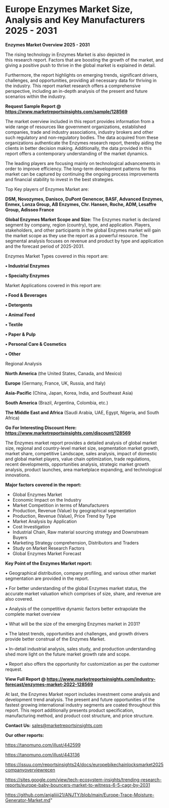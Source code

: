 # Europe Enzymes Market Size, Analysis and Key Manufacturers 2025 - 2031

<Strong> Enzymes Market Overview 2025 - 2031</strong>

The rising technology in Enzymes Market is also depicted in this research report. Factors that are boosting the growth of the market, and giving a positive push to thrive in the global market is explained in detail.

Furthermore, the report highlights on emerging trends, significant drivers, challenges, and opportunities, providing all necessary data for thriving in the industry. This report market research offers a comprehensive perspective, including an in-depth analysis of the present and future scenarios within the industry.

<strong>Request Sample Report @ <a href=https://www.marketreportsinsights.com/sample/128569>https://www.marketreportsinsights.com/sample/128569</a></strong>

The market overview included in this report provides information from a wide range of resources like government organizations, established companies, trade and industry associations, industry brokers and other such regulatory and non-regulatory bodies. The data acquired from these organizations authenticate the Enzymes research report, thereby aiding the clients in better decision making. Additionally, the data provided in this report offers a contemporary understanding of the market dynamics.

The leading players are focusing mainly on technological advancements in order to improve efficiency. The long-term development patterns for this market can be captured by continuing the ongoing process improvements and financial stability to invest in the best strategies.

Top Key players of Enzymes Market are:

<strong>DSM, Novozymes, Danisco, DuPont Genencor, BASF, Advanced Enzymes, Enmex, Lonza Group, AB Enzymes, Chr. Hansen, Roche, ADM, Lesaffre Group, Adisseo France</strong>

<strong><b>Global Enzymes Market Scope and Size:</b></strong>
The Enzymes market is declared segment by company, region (country), type, and application. Players, stakeholders, and other participants in the global Enzymes market will gain the market scope as they use the report as a powerful resource. The segmental analysis focuses on revenue and product by type and application and the forecast period of 2025-2031.

Enzymes Market Types covered in this report are:

<strong>• Industrial Enzymes

• Specialty Enzymes</strong>

Market Applications covered in this report are:

<strong>• Food & Beverages

• Detergents

• Animal Feed

• Textile

• Paper & Pulp

• Personal Care & Cosmetics

• Other</strong> 

Regional Analysis

<strong>North America</strong> (the United States, Canada, and Mexico)

<strong>Europe</strong> (Germany, France, UK, Russia, and Italy)

<strong>Asia-Pacific</strong> (China, Japan, Korea, India, and Southeast Asia)

<strong>South America</strong> (Brazil, Argentina, Colombia, etc.)

<strong>The Middle East and Africa</strong> (Saudi Arabia, UAE, Egypt, Nigeria, and South Africa)

<strong>Go For Interesting Discount Here: <a href=https://www.marketreportsinsights.com/discount/128569>https://www.marketreportsinsights.com/discount/128569</a></strong>

The Enzymes market report provides a detailed analysis of global market size, regional and country-level market size, segmentation market growth, market share, competitive Landscape, sales analysis, impact of domestic and global market players, value chain optimization, trade regulations, recent developments, opportunities analysis, strategic market growth analysis, product launches, area marketplace expanding, and technological innovations.

<strong><b>Major factors covered in the report:</b></strong>
<ul>
  <li>Global Enzymes Market </li>
  <li>Economic Impact on the Industry</li>
  <li>Market Competition in terms of Manufacturers</li>
  <li>Production, Revenue (Value) by geographical segmentation</li>
  <li>Production, Revenue (Value), Price Trend by Type</li>
  <li>Market Analysis by Application</li>
  <li>Cost Investigation</li>
  <li>Industrial Chain, Raw material sourcing strategy and Downstream Buyers</li>
  <li>Marketing Strategy comprehension, Distributors and Traders</li>
  <li>Study on Market Research Factors</li>
  <li>Global Enzymes Market Forecast</li>
</ul>

<strong><b>Key Point of the Enzymes Market report:</b></strong>

• Geographical distribution, company profiling, and various other market segmentation are provided in the report.

• For better understanding of the global Enzymes market status, the accurate market valuation which comprises of size, share, and revenue are also covered.

• Analysis of the competitive dynamic factors better extrapolate the complete market overview

• What will be the size of the emerging Enzymes market in 2031?

• The latest trends, opportunities and challenges, and growth drivers provide better construal of the Enzymes Market.

• In-detail industrial analysis, sales study, and production understanding shed more light on the future market growth rate and scope.

• Report also offers the opportunity for customization as per the customer request.

<strong><b>View Full Report @ <a href=https://www.marketreportsinsights.com/industry-forecast/enzymes-market-2022-128569>https://www.marketreportsinsights.com/industry-forecast/enzymes-market-2022-128569</a></b></strong>


At last, the Enzymes Market report includes investment come analysis and development trend analysis. The present and future opportunities of the fastest growing international industry segments are coated throughout this report. This report additionally presents product specification, manufacturing method, and product cost structure, and price structure.

<strong>Contact Us:</strong>
sales@marketreportsinsights.com

<strong>Our other reports:</strong>

<a href=https://tanomuno.com/illust/442599>https://tanomuno.com/illust/442599</a>

<a href=https://tanomuno.com/illust/443136>https://tanomuno.com/illust/443136</a>

<a href=https://issuu.com/reportsinsights24/docs/europebikechainlocksmarket2025companyoverviewrecen>https://issuu.com/reportsinsights24/docs/europebikechainlocksmarket2025companyoverviewrecen</a>

<a href=https://sites.google.com/view/tech-ecosystem-insights/trending-research-reports/europe-baby-bouncers-market-to-witness-6-5-cagr-by-2031>https://sites.google.com/view/tech-ecosystem-insights/trending-research-reports/europe-baby-bouncers-market-to-witness-6-5-cagr-by-2031</a>

<a href=https://github.com/anjaliiii21/ANJTY/blob/main/Europe-Trace-Moisture-Generator-Market.md>https://github.com/anjaliiii21/ANJTY/blob/main/Europe-Trace-Moisture-Generator-Market.md</a>"

